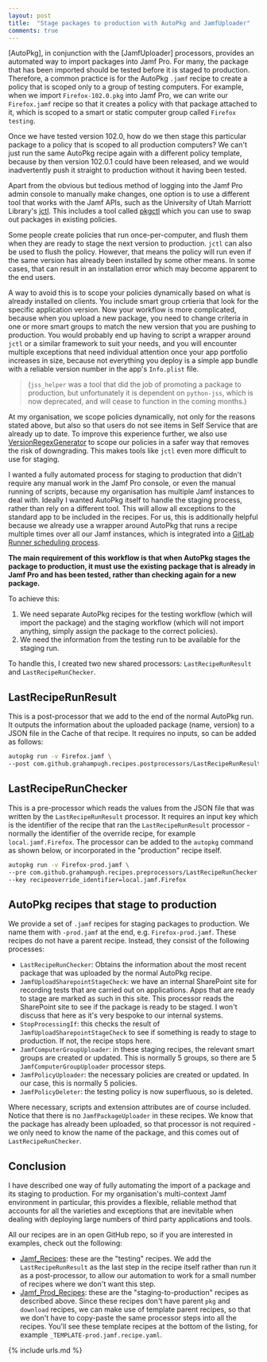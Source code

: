 ```yaml
---
layout: post
title:  "Stage packages to production with AutoPkg and JamfUploader"
comments: true
---
```


[AutoPkg], in conjunction with the [JamfUploader] processors, provides an automated way to import packages into Jamf Pro. For many, the package that has been imported should be tested before it is staged to production. Therefore, a common practice is for the AutoPkg `.jamf` recipe to create a policy that is scoped only to a group of testing computers. For example, when we import `Firefox-102.0.pkg` into Jamf Pro, we can write our `Firefox.jamf` recipe so that it creates a policy with that package attached to it, which is scoped to a smart or static computer group called `Firefox testing`.

Once we have tested version 102.0, how do we then stage this particular package to a policy that is scoped to all production computers? We can't just run the same AutoPkg recipe again with a different policy template, because by then version 102.0.1 could have been released, and we would inadvertently push it straight to production without it having been tested.

Apart from the obvious but tedious method of logging into the Jamf Pro admin console to manually make changes, one option is to use a different tool that works with the Jamf APIs, such as the University of Utah Marriott Library's [jctl](https://github.com/univ-of-utah-marriott-library-apple/jctl/wiki). This includes a tool called [pkgctl](https://github.com/univ-of-utah-marriott-library-apple/jctl/wiki/pkgctl) which you can use to swap out packages in existing policies.

Some people create policies that run once-per-computer, and flush them when they are ready to stage the next version to production. `jctl` can also be used to flush the policy. However, that means the policy will run even if the same version has already been installed by some other means. In some cases, that can result in an installation error which may become apparent to the end users.

A way to avoid this is to scope your policies dynamically based on what is already installed on clients. You include smart group crtieria that look for the specific application version. Now your workflow is more complicated, because when you upload a new package, you need to change criteria in one or more smart groups to match the new version that you are pushing to production. You would probably end up having to script a wrapper around `jctl` or a similar framework to suit your needs, and you will encounter multiple exceptions that need individual attention once your app portfolio increases in size, because not everything you deploy is a simple app bundle with a reliable version number in the app's `Info.plist` file.

> (`jss_helper` was a tool that did the job of promoting a package to production, but unfortunately it is dependent on `python-jss`, which is now deprecated, and will cease to function in the coming months.)

At my organisation, we scope policies dynamically, not only for the reasons stated above, but also so that users do not see items in Self Service that are already up to date. To improve this experience further, we also use [VersionRegexGenerator](/2020/09/17/better-jamf-policy-version-control-autopkg.html) to scope our policies in a safer way that removes the risk of downgrading. This makes tools like `jctl` even more difficult to use for staging.

I wanted a fully automated process for staging to production that didn't require any manual work in the Jamf Pro console, or even the manual running of scripts, because my organisation has multiple Jamf instances to deal with. Ideally I wanted AutoPkg itself to handle the staging process, rather than rely on a different tool. This will allow all exceptions to the standard app to be included in the recipes. For us, this is additionally helpful because we already use a wrapper around AutoPkg that runs a recipe multiple times over all our Jamf instances, which is integrated into a [GitLab Runner scheduling process](/2020/07/10/gitlab-runner-and-autopkg.html).

**The main requirement of this workflow is that when AutoPkg stages the package to production, it must use the existing package that is already in Jamf Pro and has been tested, rather than checking again for a new package.**

To achieve this:

1. We need separate AutoPkg recipes for the testing workflow (which will import the package) and the staging workflow (which will not import anything, simply assign the package to the correct policies).
2. We need the information from the testing run to be available for the staging run.

To handle this, I created two new shared processors: `LastRecipeRunResult` and `LastRecipeRunChecker`.

## LastRecipeRunResult

This is a post-processor that we add to the end of the normal AutoPkg run. It outputs the information about the uploaded package (name, version) to a JSON file in the Cache of that recipe. It requires no inputs, so can be added as follows:

```bash
autopkg run -v Firefox.jamf \
--post com.github.grahampugh.recipes.postprocessors/LastRecipeRunResult
```

## LastRecipeRunChecker

This is a pre-processor which reads the values from the JSON file that was written by the `LastRecipeRunResult` processor. It requires an input key which is the identifier of the recipe that ran the `LastRecipeRunResult` processor - normally the identifier of the override recipe, for example `local.jamf.Firefox`. The processor can be added to the `autopkg` command as shown below, or incorporated in the "production" recipe itself.

```bash
autopkg run -v Firefox-prod.jamf \
--pre com.github.grahampugh.recipes.preprocessors/LastRecipeRunChecker \
--key recipeoverride_identifier=local.jamf.Firefox
```

## AutoPkg recipes that stage to production

We provide a set of `.jamf` recipes for staging packages to production. We name them with `-prod.jamf` at the end, e.g. `Firefox-prod.jamf`. These recipes do not have a parent recipe. Instead, they consist of the following processes:

* `LastRecipeRunChecker`: Obtains the information about the most recent package that was uploaded by the normal AutoPkg recipe.
* `JamfUploadSharepointStageCheck`: we have an internal SharePoint site for recording tests that are carried out on applications. Apps that are ready to stage are marked as such in this site. This processor reads the SharePoint site to see if the package is ready to be staged. I won't discuss that here as it's very bespoke to our internal systems.
* `StopProcessingIf`: this checks the result of `JamfUploadSharepointStageCheck` to see if something is ready to stage to production. If not, the recipe stops here.
* `JamfComputerGroupUploader`: in these staging recipes, the relevant smart groups are created or updated. This is normally 5 groups, so there are 5 `JamfComputerGroupUploader` processor steps.
* `JamfPolicyUploader`: the necessary policies are created or updated. In our case, this is normally 5 policies.
* `JamfPolicyDeleter`: the testing policy is now superfluous, so is deleted.

Where necessary, scripts and extension attributes are of course included. Notice that there is no `JamfPackageUploader` in these recipes. We know that the package has already been uploaded, so that processor is not required - we only need to know the name of the package, and this comes out of `LastRecipeRunChecker`.

## Conclusion

I have described one way of fully automating the import of a package and its staging to production. For my organisation's multi-context Jamf environment in particular, this provides a flexible, reliable method that accounts for all the varieties and exceptions that are inevitable when dealing with deploying large numbers of third party applications and tools.

All our recipes are in an open GitHub repo, so if you are interested in examples, check out the following:

* [Jamf_Recipes](https://github.com/eth-its/autopkg-mac-recipes-yaml/tree/main/Jamf_Recipes): these are the "testing" recipes. We add the `LastRecipeRunResult` as the last step in the recipe itself rather than run it as a post-processor, to allow our automation to work for a small number of recipes where we don't want this step.
* [Jamf_Prod_Recipes](https://github.com/eth-its/autopkg-mac-recipes-yaml/tree/main/Jamf_Prod_Recipes): these are the "staging-to-production" recipes as described above. Since these recipes don't have parent `pkg` and `download` recipes, we can make use of template parent recipes, so that we don't have to copy-paste the same processor steps into all the recipes. You'll see these template recipes at the bottom of the listing, for example `_TEMPLATE-prod.jamf.recipe.yaml`.

{% include urls.md %}
